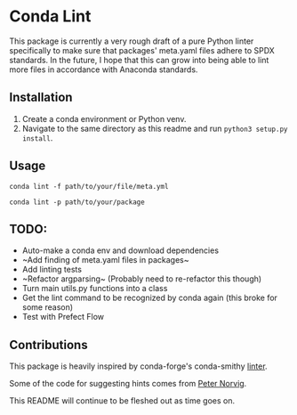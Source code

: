 # Conda Lint

This package is currently a very rough draft of a pure Python linter specifically to make sure
that packages' meta.yaml files adhere to SPDX standards. In the future, I hope
that this can grow into being able to lint more files in accordance with Anaconda standards.

## Installation
1. Create a conda environment or Python venv.
2. Navigate to the same directory as this readme and run `python3 setup.py install`.

## Usage
`conda lint -f path/to/your/file/meta.yml`

`conda lint -p path/to/your/package`

## TODO:
- Auto-make a conda env and download dependencies
- ~Add finding of meta.yaml files in packages~
- Add linting tests
- ~Refactor argparsing~ (Probably need to re-refactor this though)
- Turn main utils.py functions into a class
- Get the lint command to be recognized by conda again (this broke for some reason)
- Test with Prefect Flow

## Contributions
This package is heavily inspired by conda-forge's conda-smithy [linter](https://github.com/conda-forge/conda-smithy/blob/5deae3b50c88eaf16a1514288b4dba8fe02dbf72/conda_smithy/lint_recipe.py).

Some of the code for suggesting hints comes from [Peter Norvig](http://norvig.com/spell-correct.html).

This README will continue to be fleshed out as time goes on.

